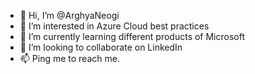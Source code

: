 - 👋 Hi, I’m @ArghyaNeogi
- 👀 I’m interested in Azure Cloud best practices
- 🌱 I’m currently learning different products of Microsoft
- 💞️ I’m looking to collaborate on LinkedIn 
- 📫 Ping me to reach me.

<!---
ArghyaNeogi/ArghyaNeogi is a ✨ special ✨ repository because its `README.md` (this file) appears on your GitHub profile.
You can click the Preview link to take a look at your changes.
--->
